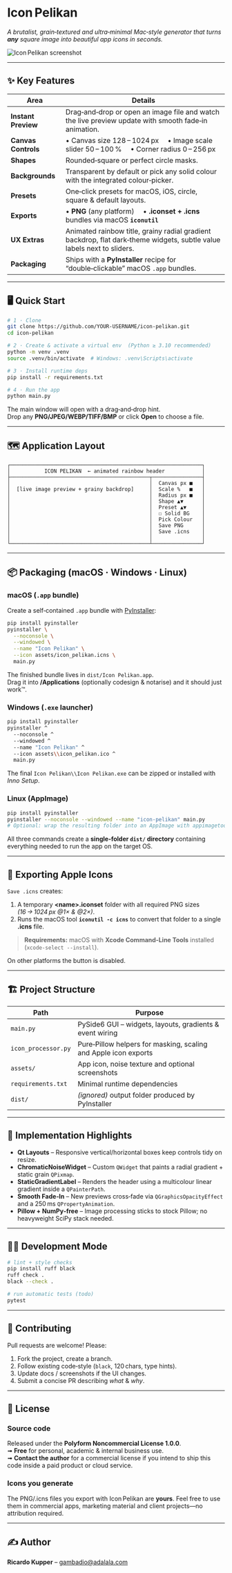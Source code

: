 # Icon Pelikan

*A brutalist, grain‑textured and ultra‑minimal Mac‑style generator that turns **any** square image into beautiful app icons in seconds.*

![Icon Pelikan screenshot](assets/screenshot.png) <!--‑‑ replace with your own screenshot –-->

---

## ✨ Key Features
| Area | Details |
|------|---------|
| **Instant Preview** | Drag‑and‑drop or open an image file and watch the live preview update with smooth fade‑in animation. |
| **Canvas Controls** | • Canvas size 128 – 1024 px  • Image scale slider 50 – 100 %  • Corner radius 0 – 256 px |
| **Shapes** | Rounded‑square or perfect circle masks. |
| **Backgrounds** | Transparent by default or pick any solid colour with the integrated colour‑picker. |
| **Presets** | One‑click presets for macOS, iOS, circle, square & default layouts. |
| **Exports** | • **PNG** (any platform)  • **.iconset + .icns** bundles via macOS **`iconutil`** |
| **UX Extras** | Animated rainbow title, grainy radial gradient backdrop, flat dark‑theme widgets, subtle value labels next to sliders. |
| **Packaging** | Ships with a **PyInstaller** recipe for “double‑clickable” macOS `.app` bundles. |

---

## 🖥️ Quick Start

```bash
# 1 · Clone
git clone https://github.com/YOUR‑USERNAME/icon‑pelikan.git
cd icon‑pelikan

# 2 · Create & activate a virtual env  (Python ≥ 3.10 recommended)
python -m venv .venv
source .venv/bin/activate  # Windows: .venv\Scripts\activate

# 3 · Install runtime deps
pip install -r requirements.txt

# 4 · Run the app
python main.py
```

The main window will open with a drag‑and‑drop hint.  
Drop any **PNG/JPEG/WEBP/TIFF/BMP** or click **Open** to choose a file.

---

## 🗺️ Application Layout

```
┌──────────────────────────────────────────────────────────────┐
│           ICON PELIKAN  ← animated rainbow header            │
├─────────────────────────────────────────────┬────────────────┤
│                                             │  Canvas px ■   │
│  [live image preview + grainy backdrop]     │  Scale %   ■   │
│                                             │  Radius px ■   │
│                                             │  Shape ▲▼      │
│                                             │  Preset ▲▼     │
│                                             │  ☐ Solid BG    │
│                                             │  Pick Colour   │
│                                             │  Save PNG      │
│                                             │  Save .icns    │
│                                             │                │
└─────────────────────────────────────────────┴────────────────┘
```

---

## 📦 Packaging (macOS · Windows · Linux)

### macOS (`.app` bundle)

Create a self‑contained `.app` bundle with [PyInstaller](https://pyinstaller.org):

```bash
pip install pyinstaller
pyinstaller \
  --noconsole \
  --windowed \
  --name "Icon Pelikan" \
  --icon assets/icon_pelikan.icns \
  main.py
```

The finished bundle lives in `dist/Icon Pelikan.app`.  
Drag it into **/Applications** (optionally codesign & notarise) and it should just work™.

### Windows (`.exe` launcher)

```bash
pip install pyinstaller
pyinstaller ^
  --noconsole ^
  --windowed ^
  --name "Icon Pelikan" ^
  --icon assets\\icon_pelikan.ico ^
  main.py
```

The final `Icon Pelikan\\Icon Pelikan.exe` can be zipped or installed with *Inno Setup*.

### Linux (AppImage)

```bash
pip install pyinstaller
pyinstaller --noconsole --windowed --name "icon-pelikan" main.py
# Optional: wrap the resulting folder into an AppImage with appimagetool
```

All three commands create a **single‑folder `dist/` directory** containing everything needed to run the app on the target OS.

---

## 🍏 Exporting Apple Icons

`Save .icns` creates:

1. A temporary **\<name\>.iconset** folder with all required PNG sizes *(16 → 1024 px @1× & @2×)*.
2. Runs the macOS tool **`iconutil -c icns`** to convert that folder to a single **.icns** file.

> **Requirements:** macOS with **Xcode Command‑Line Tools** installed (`xcode-select --install`).

On other platforms the button is disabled.

---

## 🏗️ Project Structure

| Path | Purpose |
|------|---------|
| `main.py` | PySide6 GUI – widgets, layouts, gradients & event wiring |
| `icon_processor.py` | Pure‑Pillow helpers for masking, scaling and Apple icon exports |
| `assets/` | App icon, noise texture and optional screenshots |
| `requirements.txt` | Minimal runtime dependencies |
| `dist/` | *(ignored)* output folder produced by PyInstaller |

---

## 🤖 Implementation Highlights

* **Qt Layouts** – Responsive vertical/horizontal boxes keep controls tidy on resize.
* **ChromaticNoiseWidget** – Custom `QWidget` that paints a radial gradient + static grain `QPixmap`.
* **StaticGradientLabel** – Renders the header using a multicolour linear gradient inside a `QPainterPath`.
* **Smooth Fade‑In** – New previews cross‑fade via `QGraphicsOpacityEffect` and a 250 ms `QPropertyAnimation`.
* **Pillow + NumPy‑free** – Image processing sticks to stock Pillow; no heavyweight SciPy stack needed.

---

## 👩‍💻 Development Mode

```bash
# lint + style checks
pip install ruff black
ruff check .
black --check .

# run automatic tests (todo)
pytest
```

---

## 🙌 Contributing

Pull requests are welcome! Please:

1. Fork the project, create a branch.
2. Follow existing code‑style (`black`, 120 chars, type hints).
3. Update docs / screenshots if the UI changes.
4. Submit a concise PR describing *what* & *why*.

---

## 📝 License

### Source code

Released under the **Polyform Noncommercial License 1.0.0**.  
➟ **Free** for personal, academic & internal business use.  
➟ **Contact the author** for a commercial license if you intend to ship this code inside a paid product or cloud service.

### Icons you generate

The PNG/.icns files you export with Icon Pelikan are **yours**. Feel free to use them in commercial apps, marketing material and client projects—no attribution required.

---

## ✍️ Author

**Ricardo Kupper** – [gambadio@adalala.com](gambadio@adalala.com)

